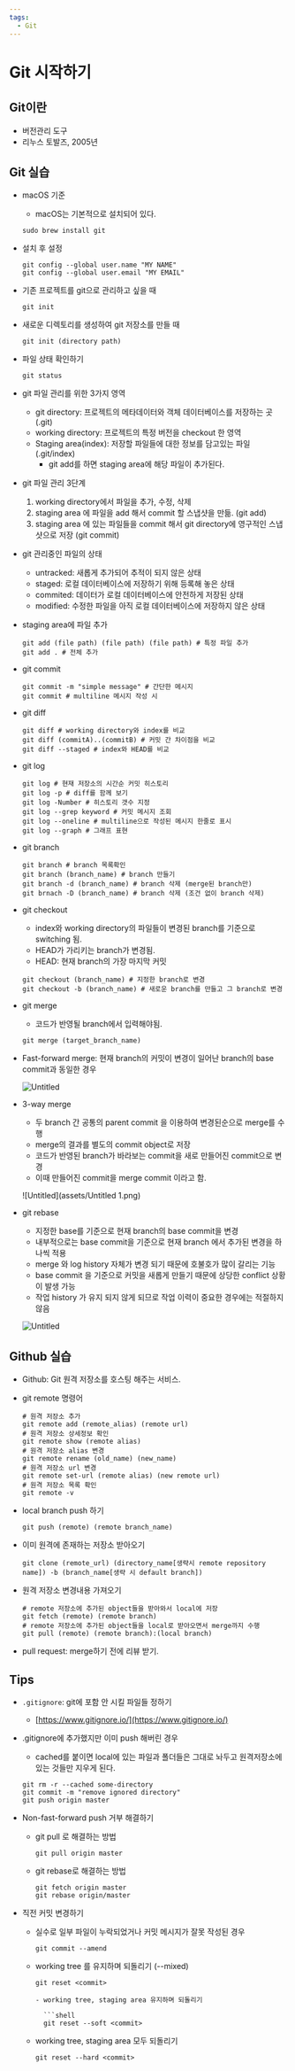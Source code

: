 ```yaml
---
tags:
  - Git
---
```

# Git 시작하기

## **Git이란**

* 버전관리 도구
* 리누스 토발즈, 2005년

## **Git 실습**

*   macOS 기준

    * macOS는 기본적으로 설치되어 있다.

    ```
    sudo brew install git
    ```
*   설치 후 설정

    ```
    git config --global user.name "MY NAME"
    git config --global user.email "MY EMAIL"
    ```
*   기존 프로젝트를 git으로 관리하고 싶을 때

    ```
    git init
    ```
*   새로운 디렉토리를 생성하여 git 저장소를 만들 때

    ```
    git init (directory path)
    ```
*   파일 상태 확인하기

    ```
    git status
    ```
* git 파일 관리를 위한 3가지 영역
  * git directory: 프로젝트의 메타데이터와 객체 데이터베이스를 저장하는 곳 (.git)
  * working directory: 프로젝트의 특정 버전을 checkout 한 영역
  * Staging area(index): 저장할 파일들에 대한 정보를 담고있는 파일(.git/index)
    * git add를 하면 staging area에 해당 파일이 추가된다.
* git 파일 관리 3단계
  1. working directory에서 파일을 추가, 수정, 삭제
  2. staging area 에 파일을 add 해서 commit 할 스냅샷을 만듦. (git add)
  3. staging area 에 있는 파일들을 commit 해서 git directory에 영구적인 스냅샷으로 저장 (git commit)
* git 관리중인 파일의 상태
  * untracked: 새롭게 추가되어 추적이 되지 않은 상태
  * staged: 로컬 데이터베이스에 저장하기 위해 등록해 놓은 상태
  * commited: 데이터가 로컬 데이터베이스에 안전하게 저장된 상태
  * modified: 수정한 파일을 아직 로컬 데이터베이스에 저장하지 않은 상태
*   staging area에 파일 추가

    ```
    git add (file path) (file path) (file path) # 특정 파일 추가
    git add . # 전체 추가
    ```
*   git commit

    ```
    git commit -m "simple message" # 간단한 메시지
    git commit # multiline 메시지 작성 시
    ```
*   git diff

    ```
    git diff # working directory와 index를 비교
    git diff (commitA)..(commitB) # 커밋 간 차이점을 비교
    git diff --staged # index와 HEAD를 비교
    ```
*   git log

    ```
    git log # 현재 저장소의 시간순 커밋 히스토리
    git log -p # diff를 함께 보기
    git log -Number # 히스토리 갯수 지정
    git log --grep keyword # 커밋 메시지 조회
    git log --oneline # multiline으로 작성된 메시지 한줄로 표시
    git log --graph # 그래프 표현
    ```
*   git branch

    ```
    git branch # branch 목록확인
    git branch (branch_name) # branch 만들기
    git branch -d (branch_name) # branch 삭제 (merge된 branch만)
    git brnach -D (branch_name) # branch 삭제 (조건 없이 branch 삭제)
    ```
*   git checkout

    * index와 working directory의 파일들이 변경된 branch를 기준으로 switching 됨.
    * HEAD가 가리키는 branch가 변경됨.
    * HEAD: 현재 branch의 가장 마지막 커밋

    ```
    git checkout (branch_name) # 지정한 branch로 변경
    git checkout -b (branch_name) # 새로운 branch를 만들고 그 branch로 변경
    ```
*   git merge

    * 코드가 반영될 branch에서 입력해야됨.

    ```
    git merge (target_branch_name)
    ```
*   Fast-forward merge: 현재 branch의 커밋이 변경이 일어난 branch의 base commit과 동일한 경우

    ![Untitled](assets/Untitled-4545435.png)
*   3-way merge

    * 두 branch 간 공통의 parent commit 을 이용하여 변경된순으로 merge를 수행
    * merge의 결과를 별도의 commit object로 저장
    * 코드가 반영된 branch가 바라보는 commit을 새로 만들어진 commit으로 변경
    * 이때 만들어진 commit을 merge commit 이라고 함.

    !\[Untitled]\(assets/Untitled 1.png)
*   git rebase

    * 지정한 base를 기준으로 현재 branch의 base commit을 변경
    * 내부적으로는 base commit을 기준으로 현재 branch 에서 추가된 변경을 하나씩 적용
    * merge 와 log history 자체가 변경 되기 때문에 호불호가 많이 갈리는 기능
    * base commit 을 기준으로 커밋을 새롭게 만들기 때문에 상당한 conflict 상황이 발생 가능
    * 작업 history 가 유지 되지 않게 되므로 작업 이력이 중요한 경우에는 적절하지 않음

    ![Untitled](<assets/Untitled 2 (1).png>)

## **Github 실습**

* Github: Git 원격 저장소를 호스팅 해주는 서비스.
*   git remote 명령어

    ```
    # 원격 저장소 추가
    git remote add (remote_alias) (remote url)
    # 원격 저장소 상세정보 확인
    git remote show (remote alias)
    # 원격 저장소 alias 변경
    git remote rename (old_name) (new_name)
    # 원격 저장소 url 변경
    git remote set-url (remote alias) (new remote url)
    # 원격 저장소 목록 확인
    git remote -v
    ```
*   local branch push 하기

    ```
    git push (remote) (remote branch_name)
    ```
*   이미 원격에 존재하는 저장소 받아오기

    ```
    git clone (remote_url) (directory_name[생략시 remote repository name]) -b (branch_name[생략 시 default branch])
    ```
*   원격 저장소 변경내용 가져오기

    ```
    # remote 저장소에 추가된 object들을 받아와서 local에 저장
    git fetch (remote) (remote branch)
    # remote 저장소에 추가된 object들을 local로 받아오면서 merge까지 수행
    git pull (remote) (remote branch):(local branch)
    ```
* pull request: merge하기 전에 리뷰 받기.

## **Tips**

* `.gitignore`: git에 포함 안 시킬 파일들 정하기
  * [https://www.gitignore.io/](https://www.gitignore.io/)
*   .gitignore에 추가했지만 이미 push 해버린 경우

    * cached를 붙이면 local에 있는 파일과 폴더들은 그대로 놔두고 원격저장소에 있는 것들만 지우게 된다.

    ```
    git rm -r --cached some-directory
    git commit -m "remove ignored directory"
    git push origin master
    ```
* Non-fast-forward push 거부 해결하기
  *   git pull 로 해결하는 방법

      ```
      git pull origin master
      ```
  *   git rebase로 해결하는 방법

      ```
      git fetch origin master
      git rebase origin/master
      ```
* 직전 커밋 변경하기
  *   실수로 일부 파일이 누락되었거나 커밋 메시지가 잘못 작성된 경우

      ```
      git commit --amend
      ```
  *   working tree 를 유지하며 되돌리기 (--mixed)

      ````
      git reset <commit>

      - working tree, staging area 유지하며 되돌리기

        ```shell
        git reset --soft <commit>
      ````
  *   working tree, staging area 모두 되돌리기

      ```
      git reset --hard <commit>
      ```
